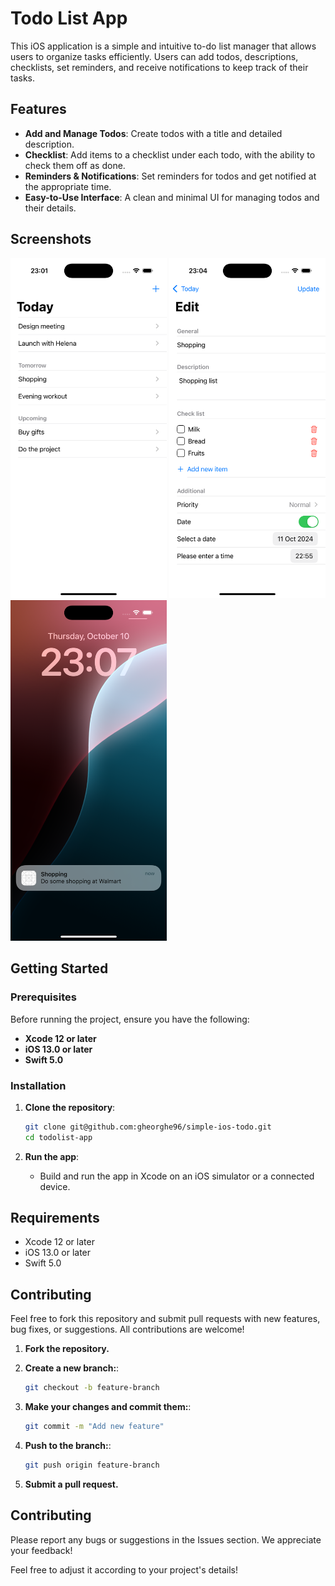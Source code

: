 # Todo List App

This iOS application is a simple and intuitive to-do list manager that allows users to organize tasks efficiently. Users can add todos, descriptions, checklists, set reminders, and receive notifications to keep track of their tasks.

## Features

- **Add and Manage Todos**: Create todos with a title and detailed description.
- **Checklist**: Add items to a checklist under each todo, with the ability to check them off as done.
- **Reminders & Notifications**: Set reminders for todos and get notified at the appropriate time.
- **Easy-to-Use Interface**: A clean and minimal UI for managing todos and their details.

## Screenshots
<img src="./assets/home.png" width="250">
<img src="./assets/edit.png" width="250">
<img src="./assets/notifications.png" width="250">

## Getting Started

### Prerequisites

Before running the project, ensure you have the following:

- **Xcode 12 or later**
- **iOS 13.0 or later**
- **Swift 5.0**

### Installation

1. **Clone the repository**:

   ```bash
   git clone git@github.com:gheorghe96/simple-ios-todo.git
   cd todolist-app

   ```

1. **Run the app**:
   - Build and run the app in Xcode on an iOS simulator or a connected device.

## Requirements

- Xcode 12 or later
- iOS 13.0 or later
- Swift 5.0

## Contributing

Feel free to fork this repository and submit pull requests with new features, bug fixes, or suggestions. All contributions are welcome!

1. **Fork the repository.**

2. **Create a new branch:**:
   ```bash
   git checkout -b feature-branch
   ````
3. **Make your changes and commit them:**:
   ```bash
   git commit -m "Add new feature"
   ````
4. **Push to the branch:**:
   ```bash
   git push origin feature-branch
   ````
5. **Submit a pull request.**

## Contributing

Please report any bugs or suggestions in the Issues section. We appreciate your feedback!

Feel free to adjust it according to your project's details!
